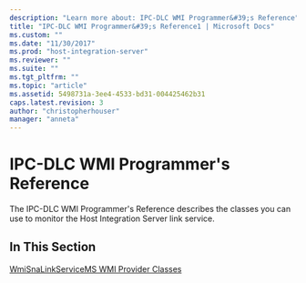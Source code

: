 ```yaml
---
description: "Learn more about: IPC-DLC WMI Programmer&#39;s Reference"
title: "IPC-DLC WMI Programmer&#39;s Reference1 | Microsoft Docs"
ms.custom: ""
ms.date: "11/30/2017"
ms.prod: "host-integration-server"
ms.reviewer: ""
ms.suite: ""
ms.tgt_pltfrm: ""
ms.topic: "article"
ms.assetid: 5498731a-3ee4-4533-bd31-004425462b31
caps.latest.revision: 3
author: "christopherhouser"
manager: "anneta"
---
```

# IPC-DLC WMI Programmer&#39;s Reference
The IPC-DLC WMI Programmer's Reference describes the classes you can use to monitor the Host Integration Server link service.  
  
## In This Section  
 [WmiSnaLinkServiceMS WMI Provider Classes](../core/wmisnalinkservicems-wmi-provider-classes1.md)

